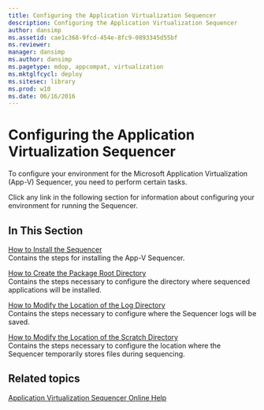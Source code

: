 ```yaml
---
title: Configuring the Application Virtualization Sequencer
description: Configuring the Application Virtualization Sequencer
author: dansimp
ms.assetid: cae1c368-9fcd-454e-8fc9-0893345d55bf
ms.reviewer: 
manager: dansimp
ms.author: dansimp
ms.pagetype: mdop, appcompat, virtualization
ms.mktglfcycl: deploy
ms.sitesec: library
ms.prod: w10
ms.date: 06/16/2016
---
```



# Configuring the Application Virtualization Sequencer


To configure your environment for the Microsoft Application Virtualization (App-V) Sequencer, you need to perform certain tasks.

Click any link in the following section for information about configuring your environment for running the Sequencer.

## In This Section


<a href="" id="how-to-install-the-sequencer"></a>[How to Install the Sequencer](how-to-install-the-sequencer.md)  
Contains the steps for installing the App-V Sequencer.

<a href="" id="how-to-create-the-package-root-directory"></a>[How to Create the Package Root Directory](how-to-create-the-package-root-directory.md)  
Contains the steps necessary to configure the directory where sequenced applications will be installed.

<a href="" id="how-to-modify-the-location-of-the-log-directory"></a>[How to Modify the Location of the Log Directory](how-to-modify-the-location-of-the-log-directory.md)  
Contains the steps necessary to configure where the Sequencer logs will be saved.

<a href="" id="how-to-modify-the-location-of-the-scratch-directory"></a>[How to Modify the Location of the Scratch Directory](how-to-modify-the-location-of-the-scratch-directory.md)  
Contains the steps necessary to configure the location where the Sequencer temporarily stores files during sequencing.

## Related topics


[Application Virtualization Sequencer Online Help](application-virtualization-sequencer-online-help.md)

 

 






